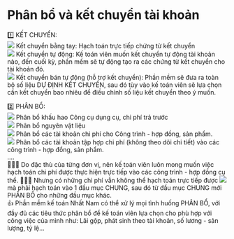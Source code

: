 # Phân bổ và kết chuyển tài khoản

1️⃣ KẾT CHUYỂN:  
![](https://static.xx.fbcdn.net/images/emoji.php/v9/f51/1/16/1f449.png) Kết chuyển bằng tay: Hạch toán trực tiếp chứng từ kết chuyển  
![](https://static.xx.fbcdn.net/images/emoji.php/v9/f51/1/16/1f449.png) Kết chuyển tự động: Kế toán viên muốn kết chuyển tự động tài khoản nào, đến cuối kỳ, phần mềm sẽ tự động tạo ra các chứng từ kết chuyển cho tài khoản đó.  
![](https://static.xx.fbcdn.net/images/emoji.php/v9/f51/1/16/1f449.png) Kết chuyển bán tự động \(hỗ trợ kết chuyển\): Phần mềm sẽ đưa ra toàn bộ số liệu DỰ ĐỊNH KẾT CHUYỂN, sau đó tùy vào kế toán viên sẽ lựa chọn cần kết chuyển bao nhiêu để điều chỉnh số liệu kết chuyển theo ý muốn.

2️⃣ PHÂN BỔ:  
![](https://static.xx.fbcdn.net/images/emoji.php/v9/f51/1/16/1f449.png) Phân bổ khấu hao Công cụ dụng cụ, chi phí trả trước  
![](https://static.xx.fbcdn.net/images/emoji.php/v9/f51/1/16/1f449.png) Phân bổ nguyên vật liệu  
![](https://static.xx.fbcdn.net/images/emoji.php/v9/f51/1/16/1f449.png) Phân bổ các tài khoản chi phí cho Công trình - hợp đồng, sản phẩm.  
![](https://static.xx.fbcdn.net/images/emoji.php/v9/f51/1/16/1f449.png) Phân bổ các tài khoản tập hợp chi phí \(không theo dõi chi tiết\) vào các công trình - hợp đồng, sản phẩm.  
....  
👩🏻‍💻 Do đặc thù của từng đơn vị, nên kế toán viên luôn mong muốn việc hạch toán chi phí được thực hiện trực tiếp vào các công trình - hợp đồng cụ thể. 👨🏻‍💻 Nhưng có những chi phí vẫn không thể hạch toán trực tiếp được ![](https://static.xx.fbcdn.net/images/emoji.php/v9/f51/1/16/1f449.png) mà phải hạch toán vào 1 đầu mục CHUNG, sau đó từ đầu mục CHUNG mới PHÂN BỔ cho những đầu mục khác.  
👍 Phần mềm kế toán Nhất Nam có thể xử lý mọi tình huống PHÂN BỔ, với đầy đủ các tiêu thức phân bổ để kế toán viên lựa chọn cho phù hợp với công việc của mình như: Lãi gộp, phát sinh theo tài khoản, số lương - sản lượng, tỷ lệ...

